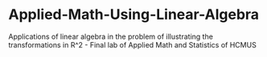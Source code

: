 # Applied-Math-Using-Linear-Algebra
Applications of linear algebra in the problem of illustrating the transformations in R^2 - Final lab of Applied Math and Statistics of HCMUS
